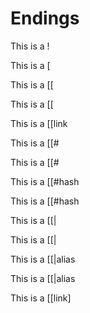 # Endings

This is a !

This is a [

This is a [[

This is a [[ 

This is a [[link

This is a [[#

This is a [[# 

This is a [[#hash

This is a [[#hash 

This is a [[|

This is a [[| 

This is a [[|alias

This is a [[|alias 

This is a [[link]
